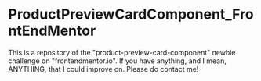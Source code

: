 # ProductPreviewCardComponent_FrontEndMentor
This is a repository of the "product-preview-card-component" newbie challenge on "frontendmentor.io". 
If you have anything, and I mean, ANYTHING, that I could improve on.
Please do contact me!
